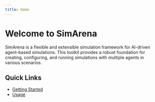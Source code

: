```yaml
---
title: Home
---
```


# Welcome to SimArena

SimArena is a flexible and extensible simulation framework for AI-driven agent-based simulations. This toolkit provides a robust foundation for creating, configuring, and running simulations with multiple agents in various scenarios.

## Quick Links

- [Getting Started](getting-started.md)
- [Usage](usage.md)
